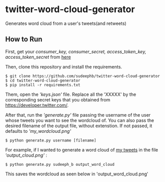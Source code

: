 # twitter-word-cloud-generator
Generates word cloud from a user's tweets(and retweets)

## How to Run
First, get your *consumer_key, consumer_secret, access_token_key, access_token_secret* from [here](https://developer.twitter.com/en/docs/authentication/oauth-1-0a)

Then, clone this repository and install the requirements.

```
$ git clone https://github.com/sudeephb/twitter-word-cloud-generator
$ cd twitter-word-cloud-generator
$ pip install -r requirements.txt
```

Them, open the <i> 'keys.json' </i> file. Replace all the 'XXXXX' by the corresponding secret keys that you obtained from https://developer.twitter.com/.   

After that, run the <i> 'generate.py' </i> file passing the username of the user whose tweets you want to see the wordcloud of. You can also pass the desired
filename of the output file, without extenstion. If not passed, it defaults to <i> 'my_wordcloud.png' </i>

```
$ python generate.py username [filename]
```

For example, if I wanted to generate a word cloud of [my tweets](https://twitter.com/sudeeph_b) in the file <i>'output_cloud.png'</i> : 

```
$ python generate.py sudeeph_b output_word_cloud
```

This saves the wordcloud as seen below in 'output_word_cloud.png'
